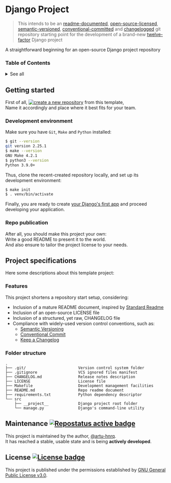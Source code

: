 # Django Project
> This intends to be an [readme-documented][-0], [open-source-licensed][-1], [semantic-versioned][-2],
[conventional-committed][-3] and [changelogged][-4] git repository starting point
for the development of a brand-new [twelve-factor][-5] Django project

A straightforward beginning for an open-source Django project repository

[-0]: https://www.makeareadme.com/ "Make a README"
[-1]: https://choosealicense.com/licenses/ "Choose a License"
[-2]: https://semver.org/ "Semantic Versioning"
[-3]: https://www.conventionalcommits.org/en/v1.0.0/ "Conventional Commits"
[-4]: https://keepachangelog.com/en/1.0.0/ "Keep a Changelog"
[-5]: https://12factor.com/ "Twelve Factor"

[>1]: https://github.com/RichardLitt/standard-readme/blob/master/spec.md "Standard readme specification"
[>2]: https://www.repostatus.org "Repo maintenance status"
[>3]: https://choosealicense.com/licenses/gpl-3.0/ "GPL 3.0 License description"
[>4]: https://docs.djangoproject.com/en/3.2/intro/tutorial01/ "Django tutorial"

[!1]: https://github.com/generic-tree/root/generate "Github repository's template generation URL"

[B1]: https://img.shields.io/static/v1?label=create%20a%20new%20repository&message=%20&style=social "Create new repository"
[B2]: https://www.repostatus.org/badges/latest/active.svg "Repostatus active badge"
[B3]: https://img.shields.io/github/license/artu-hnrq/Django_GoogleAppEngine_Template?color=green "License badge"

### Table of Contents
<details>
  <summary>See all</summary>

  * [Getting started](#getting-started)
    * [Development environment](#development-environment)
    * [Repo publication](#repo-publication)
  * [Project specifications](#project-specifications)
    * [Features](#features)
    * [Folder structure](#folder-structure)
  * [Maintenance](#maintenance-)
  * [License](#license-)

</details>


## Getting started
First of all, [![create a new repository][B1]][!1] from this template, \
Name it accordingly and place where it best fits for your team.

### Development environment
Make sure you have `Git`, `Make` and `Python` installed:
```bash
$ git --version
git version 2.25.1
$ make --version
GNU Make 4.2.1
$ python3 --version
Python 3.9.0+
```

Thus, clone the recent-created repository locally,
and set up its development environment:

```bash
$ make init
$ . venv/bin/activate
```

Finally, you are ready to create [your Django's first app][>4]
and proceed developing your application.

### Repo publication
After all, you should make this project your own: \
Write a good README to present it to the world. \
And also ensure to tailor the project license to your needs.


## Project specifications
Here some descriptions about this template project:

### Features
This project shortens a repository start setup, considering:
* Inclusion of a mature README document, inspired by [Standard Readme][>1]
* Inclusion of an open-source LICENSE file
* Inclusion of a structured, yet raw, CHANGELOG file
* Compliance with widely-used version control conventions, such as:
    * [Semantic Versioning][-2]
    * [Conventional Commit][-3]
    * [Keep a Changelog][-4]

### Folder structure
```
.
├── .git/                       Version control system folder
├── .gitignore                  VCS ignored files manifest
├── CHANGELOG.md                Release notes description
├── LICENSE                     License file
├── Makefile                    Development management facilities
├── README.md                   Repo readme document
├── requirements.txt            Python dependency descriptor
└── src
    ├── __project__             Django project root folder
    └── manage.py               Django's command-line utility
```


## Maintenance [![][B2]][>2]
This project is maintained by the author, [@artu-hnrq](https://github.com/artu-hnrq). \
It has reached a stable, usable state and is being **actively developed**.


## License [![][B3]][>3]
This project is published under the permissions established by [GNU General Public License v3.0][>3].
